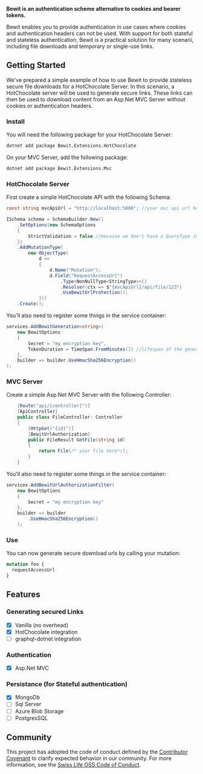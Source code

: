 **Bewit is an authentication scheme alternative to cookies and bearer tokens.**

Bewit enables you to provide authentication in use cases where cookies and authentication headers can not be used. With support for both stateful and stateless authentication, Bewit is a practical solution for many scenarii, including file downloads and temporary or single-use links.

## Getting Started

We've prepared a simple example of how to use Bewit to provide stateless secure file downloads for a HotChocolate Server.
In this scenario, a HotChocolate server will be used to generate secure links. These links can then be used to download content from an Asp.Net MVC Server without cookies or authentication headers.

### Install

You will need the following package for your HotChocolate Server:

```bash
dotnet add package Bewit.Extensions.HotChocolate
```

On your MVC Server, add the following package:

```bash
dotnet add package Bewit.Extensions.Mvc
```

### HotChocolate Server

First create a simple HotChocolate API with the following Schema:

```csharp
const string mvcApiUrl = "http://localhost:5000"; //your mvc api url here

ISchema schema = SchemaBuilder.New()
    .SetOptions(new SchemaOptions
    {
        StrictValidation = false //because we don't have a QueryType in this example
    })
    .AddMutationType(
        new ObjectType(
            d =>
            {
                d.Name("Mutation");
                d.Field("RequestAccessUrl")
                    .Type<NonNullType<StringType>>()
                    .Resolver(ctx => $"{mvcApiUrl}/api/file/123")
                    .UseBewitUrlProtection();
            }))
    .Create();
```

You'll also need to register some things in the service container:

```csharp
services.AddBewitGeneration<string>(
    new BewitOptions
    {
        Secret = "my encryption key",
        TokenDuration = TimeSpan.FromMinutes(1) //lifespan of the generated url
    },
    builder => builder.UseHmacSha256Encryption()
);
```

### MVC Server

Create a simple Asp.Net MVC Server with the following Controller:

```csharp
    [Route("api/[controller]")]
    [ApiController]
    public class FileController: Controller
    {
        [HttpGet("{id}")]
        [BewitUrlAuthorization]
        public FileResult GetFile(string id)
        {
            return File(/* your file here*/);
        }
    }
```

You'll also need to register some things in the service container:

```csharp
services.AddBewitUrlAuthorizationFilter(
    new BewitOptions
    {
        Secret = "my encryption key"
    },
    builder => builder
        .UseHmacSha256Encryption()
    );
```

### Use

You can now generate secure download urls by calling your mutation:

```graphql
mutation foo {
  requestAccessUrl
}
```

## Features

### Generating secured Links

- [x] Vanilla (no overhead)
- [x] HotChocolate integration
- [ ] graphql-dotnet integration

### Authentication

- [x] Asp.Net MVC

### Persistance (for Stateful authentication)

- [x] MongoDb
- [ ] Sql Server
- [ ] Azure Blob Storage
- [ ] PostgresSQL

## Community

This project has adopted the code of conduct defined by the [Contributor Covenant](https://contributor-covenant.org/)
to clarify expected behavior in our community. For more information, see the [Swiss Life OSS Code of Conduct](https://swisslife-oss.github.io/coc).
